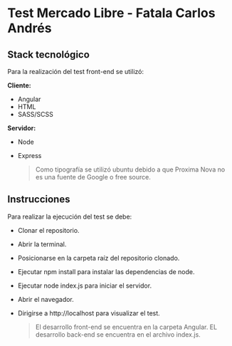 # Test Mercado Libre - Fatala Carlos Andrés

##	Stack tecnológico

Para la realización del test front-end se utilizó:

**Cliente:**
 - Angular
 - HTML
 - SASS/SCSS

**Servidor:**
 - Node
 - Express
 
	> Como tipografía se utilizó ubuntu debido a que Proxima Nova no es una fuente de Google o free source.

##	Instrucciones

Para realizar la ejecución del test se debe:
 - Clonar el repositorio.
 - Abrir la terminal.
 - Posicionarse en la carpeta raíz del repositorio clonado.
 - Ejecutar npm install para instalar las dependencias de node.
 - Ejecutar node index.js para iniciar el servidor.
 - Abrir el navegador.
 - Dirigirse a http://localhost para visualizar el test.
 
	> El desarrollo front-end se encuentra en la carpeta Angular. EL desarrollo back-end se encuentra en el archivo index.js.
